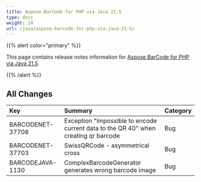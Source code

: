 ```yaml
---
title: Aspose.BarCode for PHP via Java 21.5
type: docs
weight: 24
url: /java/aspose-barcode-for-php-via-java-21-5/
---
```


{{% alert color="primary" %}} 

This page contains release notes information for [Aspose.BarCode for PHP via Java 21.5](https://downloads.aspose.com/barcode/php/new-releases/aspose.barcode-for-php-via-java-21.5/).

{{% /alert %}} 
## **All Changes**

|**Key**|**Summary**|**Category**|
| :- | :- | :- |
|BARCODENET-37708|Exception "Impossible to encode current data to the QR 40" when creating qr barcode|Bug|
|BARCODENET-37703|SwissQRCode - asymmetrical cross|Bug|
|BARCODEJAVA-1130|ComplexBarcodeGenerator generates wrong barcode image|Bug|
